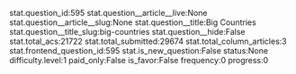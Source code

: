 stat.question_id:595
stat.question__article__live:None
stat.question__article__slug:None
stat.question__title:Big Countries
stat.question__title_slug:big-countries
stat.question__hide:False
stat.total_acs:21722
stat.total_submitted:29674
stat.total_column_articles:3
stat.frontend_question_id:595
stat.is_new_question:False
status:None
difficulty.level:1
paid_only:False
is_favor:False
frequency:0
progress:0
